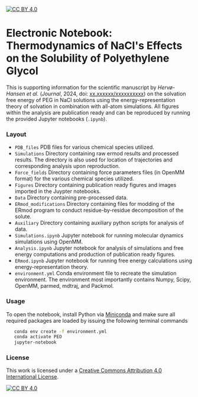 [![CC BY 4.0][cc-by-shield]][cc-by]

# Electronic Notebook: Thermodynamics of NaCl's Effects on the Solubility of Polyethylene Glycol 

This is supporting information for the scientific manuscript by _Hervø-Hansen et al._ (_Journal_, 2024, doi: [xx.xxxxxx/xxxxxxxxxx](https://hervoe.dk)) on the solvation free energy of PEG in NaCl solutions  using the energy-representation theory of solvation in combination with all-atom simulations. All figures within the analysis are publication ready and can be reproduced by running the provided Jupyter notebooks (`.ipynb`). 

### Layout
- `PDB_files` PDB files for various chemical species utilized.
- `Simulations` Directory containing raw ermod results and processed results. The directory is also used for location of trajectories and corresponding analysis upon reproduction.
- `Force_fields` Directory containing force parameters files (in OpenMM format) for the various chemical species utilized.
- `Figures` Directory containing publication ready figures and images imported in the Juypter notebooks.
- `Data` Directory containing pre-processed data.
- `ERmod_modifications` Directory containing files for modding of the ERmod program to conduct residue-by-residue decomposition of the solute.
- `Auxiliary` Directory containing auxiliary python scripts for analysis of data.
- `Simulations.ipynb` Jupyter notebook for running molecular dynamics simulations using OpenMM.
- `Analysis.ipynb` Jupyter notebook for analysis of simulations and free energy computations and production of publication ready figures.
- `ERmod.ipynb` Jupyter notebook for running free energy calculations using energy-representation theory.
- `environment.yml` Conda environment file to recreate the simulation environment. The environment most importantly contains Numpy, Scipy, OpenMM, parmed, mdtraj, and Packmol.

### Usage
To open the notebook, install Python via [Miniconda](https://conda.io/miniconda.html) and make sure all required packages are loaded by issuing the following terminal commands
```bash
   conda env create -f environment.yml
   conda activate PEO
   jupyter-notebook
```

### License
This work is licensed under a
[Creative Commons Attribution 4.0 International License][cc-by].

[![CC BY 4.0][cc-by-image]][cc-by]

[cc-by]: http://creativecommons.org/licenses/by/4.0/
[cc-by-image]: https://i.creativecommons.org/l/by/4.0/88x31.png
[cc-by-shield]: https://img.shields.io/badge/License-CC%20BY%204.0-lightgrey.svg
